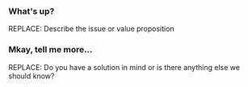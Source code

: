 ### What's up?

REPLACE: Describe the issue or value proposition

### Mkay, tell me more...

REPLACE: Do you have a solution in mind or is there anything else we should know?
